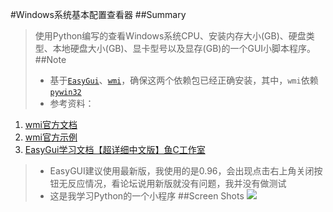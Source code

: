 #Windows系统基本配置查看器
##Summary
>使用Python编写的查看Windows系统CPU、安装内存大小(GB)、硬盘类型、本地硬盘大小(GB)、显卡型号以及显存(GB)的一个GUI小脚本程序。
##Note
> * 基于[`EasyGui`](http://easygui.sourceforge.net/)、[`wmi`](https://pypi.python.org/pypi/WMI)，确保这两个依赖包已经正确安装，其中，`wmi`依赖[`pywin32`](https://github.com/mhammond/pywin32/releases)
> * 参考资料：
1. [wmi官方文档](http://timgolden.me.uk/python/wmi/tutorial.html)
2. [wmi官方示例](http://timgolden.me.uk/python/wmi/cookbook.html)
3. [EasyGui学习文档【超详细中文版】鱼C工作室](http://bbs.fishc.com/thread-46069-1-1.html)
> * EasyGUI建议使用最新版，我使用的是0.96，会出现点击右上角关闭按钮无反应情况，看论坛说用新版就没有问题，我并没有做测试
> * 这是我学习Python的一个小程序
##Screen Shots
![](http://xxx.fishc.com/album/201802/01/000417pxdsd99xyy0lrd7l.png)